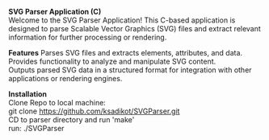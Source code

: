 **SVG Parser Application (C)**  
Welcome to the SVG Parser Application! This C-based application is designed to parse Scalable Vector Graphics (SVG) files and extract relevant information for further processing or rendering.

**Features**
Parses SVG files and extracts elements, attributes, and data.  
Provides functionality to analyze and manipulate SVG content.  
Outputs parsed SVG data in a structured format for integration with other applications or rendering engines.  

**Installation**  
Clone Repo to local machine:  
git clone https://github.com/ksadikot/SVGParser.git  
CD to parser directory and run 'make'  
run: ./SVGParser






